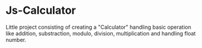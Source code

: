 # Js-Calculator

Little project consisting of creating a "Calculator" handling basic operation like addition, substraction, modulo, division, multiplication and handling float number.
